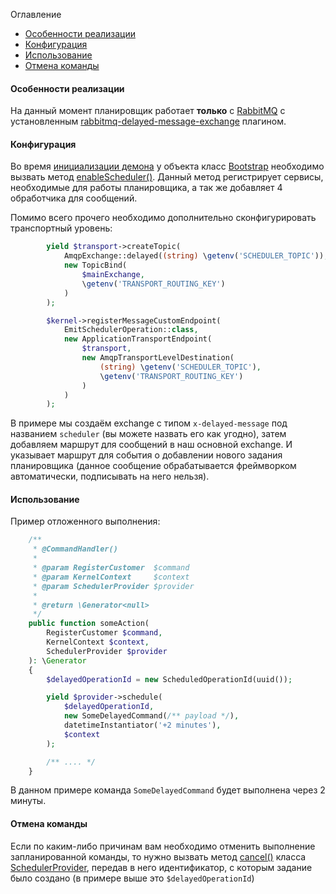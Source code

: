 Оглавление
* [Особенности реализации](https://github.com/php-service-bus/service-bus/blob/master/doc/ru_scheduler.md#%D0%9E%D1%81%D0%BE%D0%B1%D0%B5%D0%BD%D0%BD%D0%BE%D1%81%D1%82%D0%B8-%D1%80%D0%B5%D0%B0%D0%BB%D0%B8%D0%B7%D0%B0%D1%86%D0%B8%D0%B8)
* [Конфигурация](https://github.com/php-service-bus/service-bus/blob/master/doc/ru_scheduler.md#%D0%9A%D0%BE%D0%BD%D1%84%D0%B8%D0%B3%D1%83%D1%80%D0%B0%D1%86%D0%B8%D1%8F)
* [Использование](https://github.com/php-service-bus/service-bus/blob/master/doc/ru_scheduler.md#%D0%98%D1%81%D0%BF%D0%BE%D0%BB%D1%8C%D0%B7%D0%BE%D0%B2%D0%B0%D0%BD%D0%B8%D0%B5)
* [Отмена команды](https://github.com/php-service-bus/service-bus/blob/master/doc/ru_scheduler.md#%D0%9E%D1%82%D0%BC%D0%B5%D0%BD%D0%B0-%D0%BA%D0%BE%D0%BC%D0%B0%D0%BD%D0%B4%D1%8B)

#### Особенности реализации
На данный момент планировщик работает **только** с [RabbitMQ](https://www.rabbitmq.com/) с установленным [rabbitmq-delayed-message-exchange](https://github.com/rabbitmq/rabbitmq-delayed-message-exchange) плагином.

#### Конфигурация
Во время [инициализации демона](https://github.com/php-service-bus/service-bus/blob/master/doc/ru_initialization.md) у объекта класс [Bootstrap](https://github.com/php-service-bus/service-bus/blob/master/src/Application/Bootstrap.php) необходимо вызвать метод [enableScheduler()](https://github.com/php-service-bus/service-bus/blob/master/src/Application/Bootstrap.php#L95). 
Данный метод регистрирует сервисы, необходимые для работы планировщика, а так же добавляет 4 обработчика для сообщений.

Помимо всего прочего необходимо дополнительно сконфигурировать транспортный уровень:

```php
        yield $transport->createTopic(
            AmqpExchange::delayed((string) \getenv('SCHEDULER_TOPIC')),
            new TopicBind(
                $mainExchange,
                \getenv('TRANSPORT_ROUTING_KEY')
            )
        );

        $kernel->registerMessageCustomEndpoint(
            EmitSchedulerOperation::class,
            new ApplicationTransportEndpoint(
                $transport,
                new AmqpTransportLevelDestination(
                    (string) \getenv('SCHEDULER_TOPIC'),
                    \getenv('TRANSPORT_ROUTING_KEY')
                )
            )
        ); 
```
В примере мы создаём exchange с типом ```x-delayed-message``` под названием ```scheduler``` (вы можете назвать его как угодно), затем добавляем маршрут для сообщений в наш основной exchange.
И указывает маршрут для события о добавлении нового задания планировщика (данное сообщение обрабатывается фреймворком автоматически, подписывать на него нельзя).

#### Использование
Пример отложенного выполнения:

```php
    /**
     * @CommandHandler()
     *
     * @param RegisterCustomer  $command
     * @param KernelContext     $context
     * @param SchedulerProvider $provider
     *
     * @return \Generator<null>
     */
    public function someAction(
        RegisterCustomer $command,
        KernelContext $context,
        SchedulerProvider $provider
    ): \Generator
    {
        $delayedOperationId = new ScheduledOperationId(uuid());

        yield $provider->schedule(
            $delayedOperationId,
            new SomeDelayedCommand(/** payload */),
            datetimeInstantiator('+2 minutes'),
            $context
        );

        /** .... */
    }
````
В данном примере команда ```SomeDelayedCommand``` будет выполнена через 2 минуты.

#### Отмена команды
Если по каким-либо причинам вам необходимо отменить выполнение запланированной команды, то нужно вызвать метод [cancel()](https://github.com/php-service-bus/service-bus/blob/master/src/SchedulerProvider.php#L141) класса [SchedulerProvider](https://github.com/php-service-bus/service-bus/blob/master/src/SchedulerProvider.php), передав в него идентификатор, с которым задание было создано (в примере выше это ```$delayedOperationId```)
